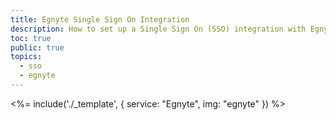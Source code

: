 ```yaml
---
title: Egnyte Single Sign On Integration
description: How to set up a Single Sign On (SSO) integration with Egnyte and Auth0.
toc: true
public: true
topics:
  - sso
  - egnyte
---
```


<%= include('./_template', {
  service: "Egnyte",
  img: "egnyte"
}) %>
